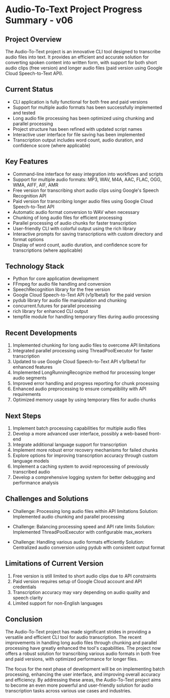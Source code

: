 # Audio-To-Text Project Progress Summary - v06

## Project Overview
The Audio-To-Text project is an innovative CLI tool designed to transcribe audio files into text. It provides an efficient and accurate solution for converting spoken content into written form, with support for both short audio clips (free version) and longer audio files (paid version using Google Cloud Speech-to-Text API).

## Current Status
- CLI application is fully functional for both free and paid versions
- Support for multiple audio formats has been successfully implemented and tested
- Long audio file processing has been optimized using chunking and parallel processing
- Project structure has been refined with updated script names
- Interactive user interface for file saving has been implemented
- Transcription output includes word count, audio duration, and confidence score (where applicable)

## Key Features
- Command-line interface for easy integration into workflows and scripts
- Support for multiple audio formats: MP3, WAV, M4A, AAC, FLAC, OGG, WMA, AIFF, AIF, AMR
- Free version for transcribing short audio clips using Google's Speech Recognition API
- Paid version for transcribing longer audio files using Google Cloud Speech-to-Text API
- Automatic audio format conversion to WAV when necessary
- Chunking of long audio files for efficient processing
- Parallel processing of audio chunks for faster transcription
- User-friendly CLI with colorful output using the rich library
- Interactive prompts for saving transcriptions with custom directory and format options
- Display of word count, audio duration, and confidence score for transcriptions (where applicable)

## Technology Stack
- Python for core application development
- FFmpeg for audio file handling and conversion
- SpeechRecognition library for the free version
- Google Cloud Speech-to-Text API (v1p1beta1) for the paid version
- pydub library for audio file manipulation and chunking
- concurrent.futures for parallel processing
- rich library for enhanced CLI output
- tempfile module for handling temporary files during audio processing

## Recent Developments
1. Implemented chunking for long audio files to overcome API limitations
2. Integrated parallel processing using ThreadPoolExecutor for faster transcription
3. Updated to use Google Cloud Speech-to-Text API v1p1beta1 for enhanced features
4. Implemented LongRunningRecognize method for processing longer audio segments
5. Improved error handling and progress reporting for chunk processing
6. Enhanced audio preprocessing to ensure compatibility with API requirements
7. Optimized memory usage by using temporary files for audio chunks

## Next Steps
1. Implement batch processing capabilities for multiple audio files
2. Develop a more advanced user interface, possibly a web-based front-end
3. Integrate additional language support for transcription
4. Implement more robust error recovery mechanisms for failed chunks
5. Explore options for improving transcription accuracy through custom language models
6. Implement a caching system to avoid reprocessing of previously transcribed audio
7. Develop a comprehensive logging system for better debugging and performance analysis

## Challenges and Solutions
- Challenge: Processing long audio files within API limitations
  Solution: Implemented audio chunking and parallel processing

- Challenge: Balancing processing speed and API rate limits
  Solution: Implemented ThreadPoolExecutor with configurable max_workers

- Challenge: Handling various audio formats efficiently
  Solution: Centralized audio conversion using pydub with consistent output format

## Limitations of Current Version
1. Free version is still limited to short audio clips due to API constraints
2. Paid version requires setup of Google Cloud account and API credentials
3. Transcription accuracy may vary depending on audio quality and speech clarity
4. Limited support for non-English languages

## Conclusion
The Audio-To-Text project has made significant strides in providing a versatile and efficient CLI tool for audio transcription. The recent improvements in handling long audio files through chunking and parallel processing have greatly enhanced the tool's capabilities. The project now offers a robust solution for transcribing various audio formats in both free and paid versions, with optimized performance for longer files.

The focus for the next phase of development will be on implementing batch processing, enhancing the user interface, and improving overall accuracy and efficiency. By addressing these areas, the Audio-To-Text project aims to become an even more powerful and user-friendly solution for audio transcription tasks across various use cases and industries.